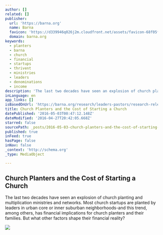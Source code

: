 ```yaml
---
author: []
related: []
publisher:
  url: 'https://barna.org'
  name: Barna
  favicon: 'https://d339946q026j2m.cloudfront.net/assets/favicon-68f05fbf237afdb4634e1af053430af6c0c1ba6f1a2b403043e649f78fc7e9ea.png'
  domain: barna.org
keywords:
  - planters
  - barna
  - church
  - financial
  - startups
  - thrivent
  - ministries
  - leaders
  - denominations
  - income
description: 'The last two decades have seen an explosion of church planting and multiplication ministries and networks. Most church startups are planted by leaders in urban core or inner suburban neighborhoods-and this trend, among others, has financial implications for church planters and their families. But what other factors shape their financial reality?'
inLanguage: en
app_links: []
isBasedOnUrl: 'https://barna.org/research/leaders-pastors/research-release/church-planters-and-the-cost-of-starting-a-church?utm_source=Barna+Update+List&utm_campaign=7c2e26d813-Church_Planters_and_the_Cost_of_Starting4_26_2016&utm_medium=email&utm_term=0_8560a0e52e-7c2e26d813-172140821&mc_cid=7c2e26d813&mc_eid=96fb5091ed#.VyEkFKMrKRv'
title: Church Planters and the Cost of Starting a Church
datePublished: '2016-05-03T00:47:12.148Z'
dateModified: '2016-04-27T20:42:05.668Z'
starred: false
sourcePath: _posts/2016-05-03-church-planters-and-the-cost-of-starting-a-church.md
published: true
inFeed: true
hasPage: false
inNav: false
_context: 'http://schema.org'
_type: MediaObject

---
```

<article style=""><h1>Church Planters and the Cost of Starting a Church</h1><p>The last two decades have seen an explosion of church planting and multiplication ministries and networks. Most church startups are planted by leaders in urban core or inner suburban neighborhoods-and this trend, among others, has financial implications for church planters and their families. But what other factors shape their financial reality?</p><img src="https://d339946q026j2m.cloudfront.net/media/W1siZiIsIjIwMTYvMDQvMjYvMTYvNDMvMzcvZDUwNTI3M2EtMDg0MC00NTdiLTg4MGQtNjY0Yjc5MzRmZjYyL2hlcm9fY2h1cmNoc3RhcnR1cHMuanBnIl0sWyJwIiwidGh1bWIiLCIxMjAweFx1MDAzZSJdXQ/294c66d779850741/hero_churchstartups.jpg" /></article>